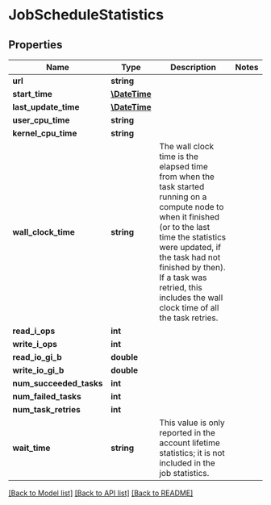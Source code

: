 # JobScheduleStatistics

## Properties
Name | Type | Description | Notes
------------ | ------------- | ------------- | -------------
**url** | **string** |  | 
**start_time** | [**\DateTime**](\DateTime.md) |  | 
**last_update_time** | [**\DateTime**](\DateTime.md) |  | 
**user_cpu_time** | **string** |  | 
**kernel_cpu_time** | **string** |  | 
**wall_clock_time** | **string** | The wall clock time is the elapsed time from when the task started running on a compute node to when it finished (or to the last time the statistics were updated, if the task had not finished by then). If a task was retried, this includes the wall clock time of all the task retries. | 
**read_i_ops** | **int** |  | 
**write_i_ops** | **int** |  | 
**read_io_gi_b** | **double** |  | 
**write_io_gi_b** | **double** |  | 
**num_succeeded_tasks** | **int** |  | 
**num_failed_tasks** | **int** |  | 
**num_task_retries** | **int** |  | 
**wait_time** | **string** | This value is only reported in the account lifetime statistics; it is not included in the job statistics. | 

[[Back to Model list]](../README.md#documentation-for-models) [[Back to API list]](../README.md#documentation-for-api-endpoints) [[Back to README]](../README.md)



